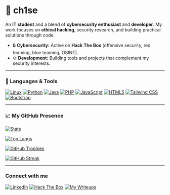 # 🤖 ch1se

An **IT student** and a blend of **cybersecurity enthusiast** and **developer**. My work focuses on **ethical hacking**, security research, and building practical solutions through code.

- 🔒 **Cybersecurity:** Active on **Hack The Box** (offensive security, red teaming, blue teaming, OSINT).
- ⚙️ **Development:** Building tools and projects that complement my security interests.

---

### 🚀 Languages & Tools

[![Linux](https://img.shields.io/badge/Linux-FCC624?style=for-the-badge&logo=linux&logoColor=black)](https://www.linux.org/)
[![Python](https://img.shields.io/badge/Python-3776AB?style=for-the-badge&logo=python&logoColor=white)](https://www.python.org/)
[![Java](https://img.shields.io/badge/Java-ED8B00?style=for-the-badge&logo=openjdk&logoColor=white)](https://www.java.com/)
[![PHP](https://img.shields.io/badge/PHP-777BB4?style=for-the-badge&logo=php&logoColor=white)](https://www.php.net/)
[![JavaScript](https://img.shields.io/badge/JavaScript-F7DF1E?style=for-the-badge&logo=javascript&logoColor=black)](https://developer.mozilla.org/en-US/docs/Web/JavaScript)
[![HTML5](https://img.shields.io/badge/HTML5-E34F26?style=for-the-badge&logo=html5&logoColor=white)](https://developer.mozilla.org/en-US/docs/Web/HTML)
[![Tailwind CSS](https://img.shields.io/badge/Tailwind_CSS-06B6D4?style=for-the-badge&logo=tailwindcss&logoColor=white)](https://tailwindcss.com/)
[![Bootstrap](https://img.shields.io/badge/Bootstrap-7952B3?style=for-the-badge&logo=bootstrap&logoColor=white)](https://getbootstrap.com)

---

### 📈 My GitHub Presence

[![Stats](https://github-readme-stats.vercel.app/api?username=chisedotdev&show_icons=true&theme=onedark&hide_border=true&count_private=true)](https://github.com/anuraghazra/github-readme-stats)

[![Top Langs](https://github-readme-stats.vercel.app/api/top-langs/?username=chisedotdev&layout=compact&theme=onedark&hide_border=true)](https://github.com/anuraghazra/github-readme-stats)

[![GitHub Trophies](https://github-profile-trophy.vercel.app/?username=chisedotdev&theme=onedark)](https://github.com/ryo-ma/github-profile-trophy)

[![GitHub Streak](https://streak-stats.demolab.com/?user=chisedotdev&theme=onedark)](https://git.io/streak-stats)

---

### Connect with me

[![LinkedIn](https://img.shields.io/badge/LinkedIn-0A66C2?style=for-the-badge&logo=linkedin&logoColor=white)](https://www.linkedin.com/in/miko-pineda/)
[![Hack The Box](https://img.shields.io/badge/Hack%20The%20Box-00C7C7?style=for-the-badge&logo=hackthebox&logoColor=white)](https://app.hackthebox.com/profile/2016865)
[![My Writeups](https://img.shields.io/badge/My_Writeups-4EAAFF?style=for-the-badge&logo=gitbook&logoColor=white)](https://ch1se.gitbook.io/home)
